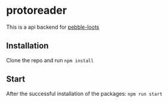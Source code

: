 # protoreader

This is a api backend for [pebble-loots](https://github.com/nicky-ru/pebble-loots)

## Installation

Clone the repo and run `npm install`

## Start

After the successful installation of the packages: `npm run start`
